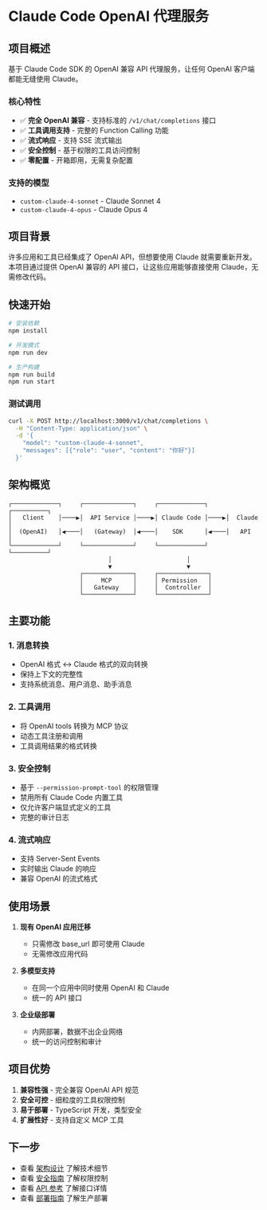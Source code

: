 # Claude Code OpenAI 代理服务

## 项目概述

基于 Claude Code SDK 的 OpenAI 兼容 API 代理服务，让任何 OpenAI 客户端都能无缝使用 Claude。

### 核心特性

- ✅ **完全 OpenAI 兼容** - 支持标准的 `/v1/chat/completions` 接口
- ✅ **工具调用支持** - 完整的 Function Calling 功能
- ✅ **流式响应** - 支持 SSE 流式输出
- ✅ **安全控制** - 基于权限的工具访问控制
- ✅ **零配置** - 开箱即用，无需复杂配置

### 支持的模型

- `custom-claude-4-sonnet` - Claude Sonnet 4
- `custom-claude-4-opus` - Claude Opus 4

## 项目背景

许多应用和工具已经集成了 OpenAI API，但想要使用 Claude 就需要重新开发。本项目通过提供 OpenAI 兼容的 API 接口，让这些应用能够直接使用 Claude，无需修改代码。

## 快速开始

```bash
# 安装依赖
npm install

# 开发模式
npm run dev

# 生产构建
npm run build
npm run start
```

### 测试调用

```bash
curl -X POST http://localhost:3000/v1/chat/completions \
  -H "Content-Type: application/json" \
  -d '{
    "model": "custom-claude-4-sonnet",
    "messages": [{"role": "user", "content": "你好"}]
  }'
```

## 架构概览

```
┌─────────────┐     ┌──────────────┐     ┌─────────────┐     ┌──────────┐
│   Client    │────▶│  API Service │────▶│ Claude Code │────▶│  Claude  │
│  (OpenAI)   │◀────│   (Gateway)  │◀────│    SDK      │◀────│   API    │
└─────────────┘     └──────────────┘     └─────────────┘     └──────────┘
                            │                     │
                            ▼                     ▼
                    ┌──────────────┐     ┌──────────────┐
                    │     MCP      │     │ Permission   │
                    │   Gateway    │     │  Controller  │
                    └──────────────┘     └──────────────┘
```

## 主要功能

### 1. 消息转换
- OpenAI 格式 ↔ Claude 格式的双向转换
- 保持上下文的完整性
- 支持系统消息、用户消息、助手消息

### 2. 工具调用
- 将 OpenAI tools 转换为 MCP 协议
- 动态工具注册和调用
- 工具调用结果的格式转换

### 3. 安全控制
- 基于 `--permission-prompt-tool` 的权限管理
- 禁用所有 Claude Code 内置工具
- 仅允许客户端显式定义的工具
- 完整的审计日志

### 4. 流式响应
- 支持 Server-Sent Events
- 实时输出 Claude 的响应
- 兼容 OpenAI 的流式格式

## 使用场景

1. **现有 OpenAI 应用迁移**
   - 只需修改 base_url 即可使用 Claude
   - 无需修改应用代码

2. **多模型支持**
   - 在同一个应用中同时使用 OpenAI 和 Claude
   - 统一的 API 接口

3. **企业级部署**
   - 内网部署，数据不出企业网络
   - 统一的访问控制和审计

## 项目优势

1. **兼容性强** - 完全兼容 OpenAI API 规范
2. **安全可控** - 细粒度的工具权限控制
3. **易于部署** - TypeScript 开发，类型安全
4. **扩展性好** - 支持自定义 MCP 工具

## 下一步

- 查看 [架构设计](./ARCHITECTURE.md) 了解技术细节
- 查看 [安全指南](./SECURITY.md) 了解权限控制
- 查看 [API 参考](./API_REFERENCE.md) 了解接口详情
- 查看 [部署指南](./DEPLOYMENT.md) 了解生产部署
